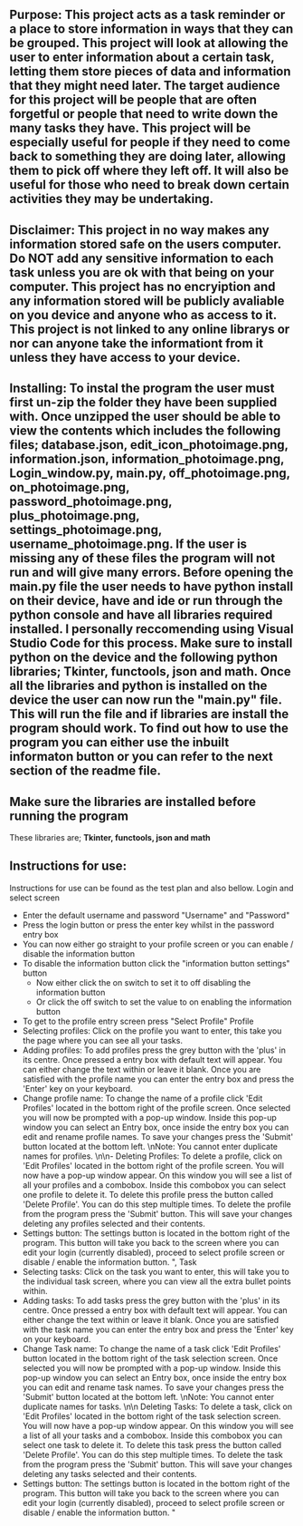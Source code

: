 ## Purpose: This project acts as a task reminder or a place to store information in ways that they can be grouped. This project will look at allowing the user to enter information about a certain task, letting them store pieces of data and information that they might need later. The target audience for this project will be people that are often forgetful or people that need to write down the many tasks they have. This project will be especially useful for people if they need to come back to something they are doing later, allowing them to pick off where they left off. It will also be useful for those who need to break down certain activities they may be undertaking. 

## Disclaimer: This project in no way makes any information stored safe on the users computer. Do NOT add any sensitive information to each task unless you are ok with that being on your computer. This project has no encryiption and any information stored will be publicly avaliable on you device and anyone who as access to it. This project is not linked to any online librarys or nor can anyone take the informationt from it unless they have access to your device. 

## Installing: To instal the program the user must first un-zip the folder they have been supplied with. Once unzipped the user should be able to view the contents which includes the following files; database.json, edit_icon_photoimage.png, information.json, information_photoimage.png, Login_window.py, main.py, off_photoimage.png, on_photoimage.png, password_photoimage.png, plus_photoimage.png, settings_photoimage.png, username_photoimage.png. If the user is missing any of these files the program will not run and will give many errors. Before opening the main.py file the user needs to have python install on their device, have and ide or run through the python console and have all libraries required installed. I personally reccomending using Visual Studio Code for this process. Make sure to install python on the device and the following python libraries; **Tkinter, functools, json and math**. Once all the libraries and python is installed on the device the user can now run the "main.py" file. This will run the file and if libraries are install the program should work. To find out how to use the program you can either use the inbuilt informaton button or you can refer to the next section of the readme file.

## Make sure the libraries are installed before running the program
These libraries are; **Tkinter, functools, json and math**

## Instructions for use: 
Instructions for use can be found as the test plan and also bellow. 
Login and select screen
- Enter the default username and password "Username" and "Password"
- Press the login button or press the enter key whilst in the password entry box
- You can now either go straight to your profile screen or you can enable / disable the information button
- To disable the information button click the "information button settings" button
    - Now either click the on switch to set it to off disabling the information button
    - Or click the off switch to set the value to on enabling the information button
- To get to the profile entry screen press "Select Profile"
Profile
- Selecting profiles: Click on the profile you want to enter, this take you the page where you can see all your tasks.
- Adding profiles: To add profiles press the grey button with the 'plus' in its centre. Once pressed a entry box with default text will appear. You can either change the text within or leave it blank. Once you are satisfied with the profile name you can enter the entry box and press the 'Enter' key on your keyboard.
- Change profile name: To change the name of a profile click 'Edit Profiles' located in the bottom right of the profile screen. Once selected you will now be prompted with a pop-up window. Inside this pop-up window you can select an Entry box, once inside the entry box you can edit and rename profile names. To save your changes press the 'Submit' button located at the bottom left. \nNote: You cannot enter duplicate names for profiles. \n\n- Deleting Profiles: To delete a profile, click on 'Edit Profiles' located in the bottom right of the profile screen. You will now have a pop-up window appear. On this window you will see a list of all your profiles and a combobox. Inside this combobox you can select one profile to delete it. To delete this profile press the button called 'Delete Profile'. You can do this step multiple times. To delete the profile from the program press the 'Submit' button. This will save your changes deleting any profiles selected and their contents. 
- Settings button: The settings button is located in the bottom right of the program. This button will take you back to the screen where you can edit your login (currently disabled), proceed to select profile screen or disable / enable the information button. ",
Task
- Selecting tasks: Click on the task you want to enter, this will take you to the individual task screen, where you can view all the extra bullet points within.
- Adding tasks: To add tasks press the grey button with the 'plus' in its centre. Once pressed a entry box with default text will appear. You can either change the text within or leave it blank. Once you are satisfied with the task name you can enter the entry box and press the 'Enter' key on your keyboard.
- Change Task name: To change the name of a task click 'Edit Profiles' button located in the bottom right of the task selection screen. Once selected you will now be prompted with a pop-up window. Inside this pop-up window you can select an Entry box, once inside the entry box you can edit and rename task names. To save your changes press the 'Submit' button located at the bottom left. \nNote: You cannot enter duplicate names for tasks. \n\n Deleting Tasks: To delete a task, click on 'Edit Profiles' located in the bottom right of the task selection screen. You will now have a pop-up window appear. On this window you will see a list of all your tasks and a combobox. Inside this combobox you can select one task to delete it. To delete this task press the button called 'Delete Profile'. You can do this step multiple times. To delete the task from the program press the 'Submit' button. This will save your changes deleting any tasks selected and their contents.
- Settings button: The settings button is located in the bottom right of the program. This button will take you back to the screen where you can edit your login (currently disabled), proceed to select profile screen or disable / enable the information button. "
